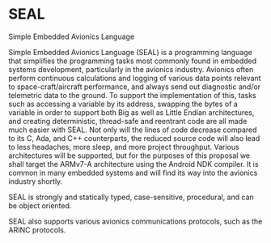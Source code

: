 SEAL
====

Simple Embedded Avionics Language

Simple Embedded Avionics Language (SEAL) is a programming language that simplifies the programming tasks most commonly found in embedded systems development, particularly in the avionics industry.  Avionics often perform continuous calculations and logging of various data points relevant to space-craft/aircraft performance, and always send out diagnostic and/or telemetric data to the ground.  To support the implementation of this, tasks such as accessing a variable by its address, swapping the bytes of a variable in order to support both Big as well as Little Endian architectures, and creating deterministic, thread-safe and reentrant code are all made much easier with SEAL.  Not only will the lines of code decrease compared to its C, Ada, and C++ counterparts, the reduced source code will also lead to less headaches, more sleep, and more project throughput.  Various architectures will be supported, but for the purposes of this proposal we shall target the ARMv7-A architecture using the Android NDK compiler. It is common in many embedded systems and will find its way into the avionics industry shortly.

SEAL is strongly and statically typed, case-sensitive, procedural, and can be object oriented.

SEAL also supports various avionics communications protocols, such as the ARINC protocols.